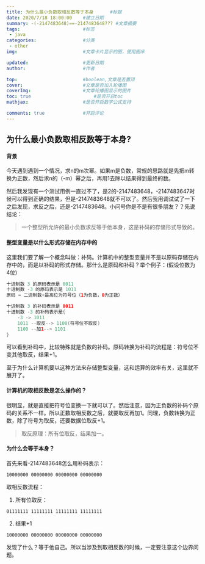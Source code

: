 ```yaml
---
title: 为什么最小负数取相反数等于本身  	#标题
date: 2020/7/18 18:00:00 	#建立日期
summary: -(-2147483648)==-2147483648???	#文章摘要
tags: 						#标签
 - java 
categories:  				#分类
 - other
img:  						#文章卡片显示的图，使用图床

updated: 					#更新日期
author:  					#作者

top:						#boolean,文章是否置顶
cover: 						#文章是否加入轮播图
coverImg: 					#文章轮播图显示的图片
toc: true						#是否开启toc
mathjax: 					#是否开启数学公式支持

comments: true 				#开启评论
---
```


## 为什么最小负数取相反数等于本身?

#### 背景

今天遇到遇到一个情况，求n的m次幂。如果m是负数，常规的思路就是先把m转换为正数，然后求n的（-m）幂之后，再用1去除以结果得到最终的数。

然后我发现有一个测试用例一直过不了，是2的-2147483648，-2147483647时候可以得到正确的结果，但是-2147483648就不可以了。然后我用调试试了一下之后发现，求反之后，还是-2147483648。小问号你是不是有很多朋友？？先说结论：

> 一个整型所允许的最小负数求反等于他本身，这是补码的存储形式导致的。

#### 整型变量是以什么形式存储在内存中的

这里我们要了解一个概念叫做：补码。计算机中的整型变量并不是以原码存储在内存中的，而是以补码的形式存储。那什么是原码和补码？举个例子：(假设位数为4位)

```java
十进制数 3 的原码表示是 0011
十进制数 -3 的原码表示是 1011
原码 = 二进制数+最高位为符号位（1为负数，0为正数）
```

```kotlin
十进制数 3 的补码表示是 0011
十进制数 -3 的补码表示是{
    -3 -> 1011
    1011 --取反--> 1100(符号位不取反)
    1100 --加1--> 1101
}
```

可以看到补码中，比较特殊就是负数的补码。原码转换为补码的流程是：符号位不变其他取反，结果+1。

至于为什么计算机要以这种方法来存储整型变量，这和运算的效率有关，这里就不展开了。

#### 计算机的取相反数是怎么操作的？

很明显，就是直接把符号位变换一下就可以了。然后注意，因为正负数的补码个原码的关系不一样。所以正数取相反数之后，就要取反再加1。同理，负数转换为正数，除了符号为取反，还要数据位取反+1。

> 取反原理：所有位取反，结果加一。

#### 为什么会等于本身？

首先来看-2147483648怎么用补码表示：

```
10000000 00000000 00000000 00000000 
```

取相反数流程：

1. 所有位取反：

```
01111111 11111111 11111111 11111111
```

2. 结果+1

```
10000000 00000000 00000000 00000000
```

发现了什么？等于他自己。所以当涉及到取相反数的时候，一定要注意这个边界问题。